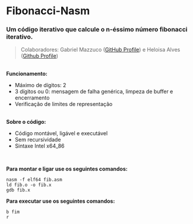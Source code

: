 # Fibonacci-Nasm


### Um código iterativo que calcule o n-éssimo número fibonacci iterativo.<br>
>Colaboradores: Gabriel Mazzuco ([GitHub Profile](https://github.com/gabrielmazz)) e Heloisa Alves ([Github Profile](https://github.com/Helogizzy))

<br>**Funcionamento:**<br>
 - Máximo de dígitos: 2<br>
 - 3 dígitos ou 0: mensagem de falha genérica, limpeza de buffer e encerramento<br>
 - Verificação de limites de representação<br>

<br>**Sobre o código:**<br>
- Código montável, ligável e executável<br>
- Sem recursividade<br>
- Sintaxe Intel x64_86<br>
 <br>
 
**Para montar e ligar use os seguintes comandos:**
 ```
nasm -f elf64 fib.asm
ld fib.o -o fib.x
gdb fib.x
 ```
 
 **Para executar use os seguintes comandos:**
 ```
b fim
r
 ```
